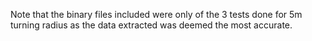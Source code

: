 Note that the binary files included were only of the 3 tests done for 5m turning radius as the data extracted was deemed the most accurate.
